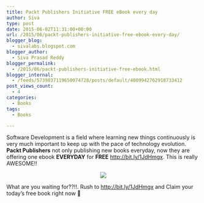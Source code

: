 ```yaml
---
title: Packt Publishers Initiative FREE eBook every day
author: Siva
type: post
date: 2015-06-02T11:31:00+00:00
url: /2015/06/packt-publishers-initiative-free-ebook-every-day/
blogger_blog:
  - sivalabs.blogspot.com
blogger_author:
  - Siva Prasad Reddy
blogger_permalink:
  - /2015/06/packt-publishers-initiative-free-ebook.html
blogger_internal:
  - /feeds/5739837119650074728/posts/default/4009942762918733412
post_views_count:
  - 4
categories:
  - Books
tags:
  - Books

---
```

Software Development is a field where learning new things continuously is very much important to keep up with the pace of technology evolution. **Packt Publishers** not only publishing new books everyday, now they are offering one ebook **EVERYDAY** for **FREE** <http://bit.ly/1JdHmgx>. This is really AWESOME!!

<div style="clear: both; text-align: center;">
  <a href="https://i2.wp.com/sivalabs.in/wp-content/uploads/2015/06/FreeLearning.jpg" style="margin-left: 1em; margin-right: 1em;"><img border="0" src="https://i0.wp.com/sivalabs.in/wp-content/uploads/2015/06/FreeLearning-300x51.jpg?resize=640%2C107" data-recalc-dims="1" /></a>
</div>

What are you waiting for??!!. Rush to <http://bit.ly/1JdHmgx> and Claim your today&#8217;s free book right now 🙂
